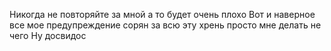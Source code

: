 Никогда не повторяйте за мной а то будет очень плохо
Вот и наверное все мое предупреждение сорян за всю эту хрень просто мне делать не чего
Ну досвидос
